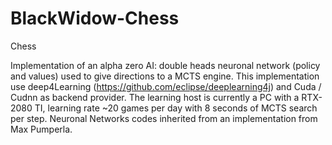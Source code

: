 # BlackWidow-Chess
Chess

Implementation of an alpha zero AI: double heads neuronal network (policy and values) used to give directions to a MCTS engine.
This implementation use deep4Learning (https://github.com/eclipse/deeplearning4j) and Cuda / Cudnn as backend provider.
The learning host is currently a PC with a RTX-2080 TI, learning rate ~20 games per day with 8 seconds of MCTS search per step.
Neuronal Networks codes inherited from an implementation from Max Pumperla.
